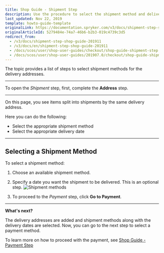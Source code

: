 ```yaml
---
title: Shop Guide - Shipment Step
description: Use the procedure to select the shipment method and delivery date for the order in the Storefront.
last_updated: Nov 22, 2019
template: howto-guide-template
originalLink: https://documentation.spryker.com/v3/docs/shipment-step-shop-guide-201911
originalArticleId: 5279484e-74a7-46b6-b2b3-019c4739c3d5
redirect_from:
  - /v3/docs/shipment-step-shop-guide-201911
  - /v3/docs/en/shipment-step-shop-guide-201911
  - /docs/scos/user/shop-user-guides/checkout/shop-guide-shipment-step.html
  - /docs/scos/user/shop-user-guides/201907.0/checkout/shop-guide-shipment-step.html
---
```


The topic provides a list of steps to select shipment methods for the delivery addresses.
***
To open the *Shipment* step, first, complete the **Address** step.
***
On this page, you see items split into shipments by the same delivery address.

Here you can do the following:

* Select the appropriate shipment method
* Select the appropriate delivery date
***

## Selecting a Shipment Method

To select a shipment method:

1. Choose an available shipment method.
2. Specify a date you want the shipment to be delivered. This is an optional step.
![Shipment methods](https://spryker.s3.eu-central-1.amazonaws.com/docs/User+Guides/Shop+User+Guides/Checkout/Shop+Guide+-+Shipment+Step/shipment-step-new.png)

3. To proceed to the *Payment* step, click **Go to Payment**.
***
**What's next?**

The delivery addresses are added and shipment methods along with the delivery dates are selected. Now, you can go to the next step to select a payment method.

To learn more on how to proceed with the payment, see [Shop Guide - Payment Step](/docs/scos/user/shop-user-guides/shop-guide-checkout/shop-guide-payment-step.html)

<!-- Last review date: Sep 24, 2019 -->
